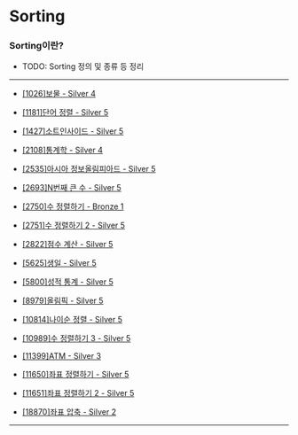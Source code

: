 # Sorting

### Sorting이란?

  - TODO: Sorting 정의 및 종류 등 정리

---

  - [[1026]보물 - Silver 4](https://github.com/firemancha/Algorithm/tree/main/Baekjoon/Sorting/%5B1026%5D%EB%B3%B4%EB%AC%BC)

  - [[1181]단어 정렬 - Silver 5](https://github.com/firemancha/Algorithm/tree/main/Baekjoon/Sorting/%5B1181%5D%EB%8B%A8%EC%96%B4%20%EC%A0%95%EB%A0%AC)

  - [[1427]소트인사이드 - Silver 5](https://github.com/firemancha/Algorithm/tree/main/Baekjoon/Sorting/%5B1427%5D%EC%86%8C%ED%8A%B8%EC%9D%B8%EC%82%AC%EC%9D%B4%EB%93%9C)

  - [[2108]통계학 - Silver 4](https://github.com/firemancha/Algorithm/tree/main/Baekjoon/Sorting/%5B2108%5D%ED%86%B5%EA%B3%84%ED%95%99)

  - [[2535]아시아 정보올림피아드 - Silver 5](https://github.com/firemancha/Algorithm/tree/main/Baekjoon/Sorting/%5B2535%5D%EC%95%84%EC%8B%9C%EC%95%84%20%EC%A0%95%EB%B3%B4%EC%98%AC%EB%A6%BC%ED%94%BC%EC%95%84%EB%93%9C)

  - [[2693]N번째 큰 수 - Silver 5](https://github.com/firemancha/Algorithm/tree/main/Baekjoon/Sorting/%5B2693%5DN%EB%B2%88%EC%A7%B8%20%ED%81%B0%20%EC%88%98)

  - [[2750]수 정렬하기 - Bronze 1](https://github.com/firemancha/Algorithm/tree/main/Baekjoon/Sorting/%5B2750%5D%EC%88%98%20%EC%A0%95%EB%A0%AC%ED%95%98%EA%B8%B0)

  - [[2751]수 정렬하기 2 - Silver 5](https://github.com/firemancha/Algorithm/tree/main/Baekjoon/Sorting/%5B2751%5D%EC%88%98%20%EC%A0%95%EB%A0%AC%ED%95%98%EA%B8%B0%202)

  - [[2822]점수 계산 - Silver 5](https://github.com/firemancha/Algorithm/tree/main/Baekjoon/Sorting/%5B2822%5D%EC%A0%90%EC%88%98%20%EA%B3%84%EC%82%B0)

  - [[5625]생일 - Silver 5](https://github.com/firemancha/Algorithm/tree/main/Baekjoon/Sorting/%5B5625%5D%EC%83%9D%EC%9D%BC)

  - [[5800]성적 통계 - Silver 5](https://github.com/firemancha/Algorithm/tree/main/Baekjoon/Sorting/%5B5800%5D%EC%84%B1%EC%A0%81%20%ED%86%B5%EA%B3%84)

  - [[8979]올림픽 - Silver 5](https://github.com/firemancha/Algorithm/tree/main/Baekjoon/Sorting/%5B8979%5D%EC%98%AC%EB%A6%BC%ED%94%BD)

  - [[10814]나이순 정렬 - Silver 5](https://github.com/firemancha/Algorithm/tree/main/Baekjoon/Sorting/%5B10814%5D%EB%82%98%EC%9D%B4%EC%88%9C%20%EC%A0%95%EB%A0%AC)

  - [[10989]수 정렬하기 3 - Silver 5](https://github.com/firemancha/Algorithm/tree/main/Baekjoon/Sorting/%5B10989%5D%EC%88%98%20%EC%A0%95%EB%A0%AC%ED%95%98%EA%B8%B0%203)

  - [[11399]ATM - Silver 3](https://github.com/firemancha/Algorithm/tree/main/Baekjoon/Sorting/%5B11399%5DATM)

  - [[11650]좌표 정렬하기 - Silver 5](https://github.com/firemancha/Algorithm/tree/main/Baekjoon/Sorting/%5B11650%5D%EC%A2%8C%ED%91%9C%20%EC%A0%95%EB%A0%AC%ED%95%98%EA%B8%B0)

  - [[11651]좌표 정렬하기 2 - Silver 5](https://github.com/firemancha/Algorithm/tree/main/Baekjoon/Sorting/%5B11651%5D%EC%A2%8C%ED%91%9C%20%EC%A0%95%EB%A0%AC%ED%95%98%EA%B8%B0%202)

  - [[18870]좌표 압축 - Silver 2](https://github.com/firemancha/Algorithm/tree/main/Baekjoon/Sorting/%5B18870%5D%EC%A2%8C%ED%91%9C%20%EC%95%95%EC%B6%95)

---